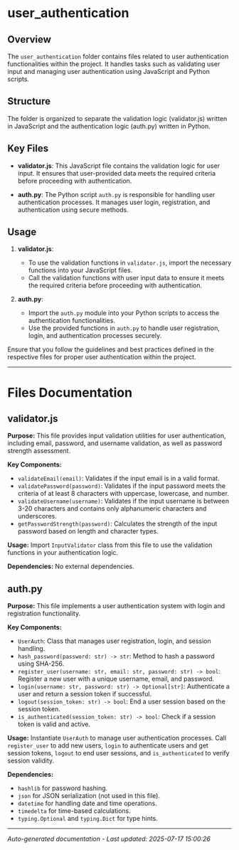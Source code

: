 # user_authentication

## Overview
The `user_authentication` folder contains files related to user authentication functionalities within the project. It handles tasks such as validating user input and managing user authentication using JavaScript and Python scripts.

## Structure
The folder is organized to separate the validation logic (validator.js) written in JavaScript and the authentication logic (auth.py) written in Python.

## Key Files
- **validator.js**: This JavaScript file contains the validation logic for user input. It ensures that user-provided data meets the required criteria before proceeding with authentication.
  
- **auth.py**: The Python script `auth.py` is responsible for handling user authentication processes. It manages user login, registration, and authentication using secure methods.

## Usage
1. **validator.js**:
   - To use the validation functions in `validator.js`, import the necessary functions into your JavaScript files.
   - Call the validation functions with user input data to ensure it meets the required criteria before proceeding with authentication.

2. **auth.py**:
   - Import the `auth.py` module into your Python scripts to access the authentication functionalities.
   - Use the provided functions in `auth.py` to handle user registration, login, and authentication processes securely.

Ensure that you follow the guidelines and best practices defined in the respective files for proper user authentication within the project.

---

# Files Documentation

## validator.js

**Purpose:** This file provides input validation utilities for user authentication, including email, password, and username validation, as well as password strength assessment.

**Key Components:**
- `validateEmail(email)`: Validates if the input email is in a valid format.
- `validatePassword(password)`: Validates if the input password meets the criteria of at least 8 characters with uppercase, lowercase, and number.
- `validateUsername(username)`: Validates if the input username is between 3-20 characters and contains only alphanumeric characters and underscores.
- `getPasswordStrength(password)`: Calculates the strength of the input password based on length and character types.

**Usage:** Import `InputValidator` class from this file to use the validation functions in your authentication logic.

**Dependencies:** No external dependencies.

## auth.py

**Purpose:** This file implements a user authentication system with login and registration functionality.

**Key Components:**
- `UserAuth`: Class that manages user registration, login, and session handling.
- `hash_password(password: str) -> str`: Method to hash a password using SHA-256.
- `register_user(username: str, email: str, password: str) -> bool`: Register a new user with a unique username, email, and password.
- `login(username: str, password: str) -> Optional[str]`: Authenticate a user and return a session token if successful.
- `logout(session_token: str) -> bool`: End a user session based on the session token.
- `is_authenticated(session_token: str) -> bool`: Check if a session token is valid and active.

**Usage:** Instantiate `UserAuth` to manage user authentication processes. Call `register_user` to add new users, `login` to authenticate users and get session tokens, `logout` to end user sessions, and `is_authenticated` to verify session validity.

**Dependencies:** 
- `hashlib` for password hashing.
- `json` for JSON serialization (not used in this file).
- `datetime` for handling date and time operations.
- `timedelta` for time-based calculations.
- `typing.Optional` and `typing.Dict` for type hints.

---
*Auto-generated documentation - Last updated: 2025-07-17 15:00:26*
